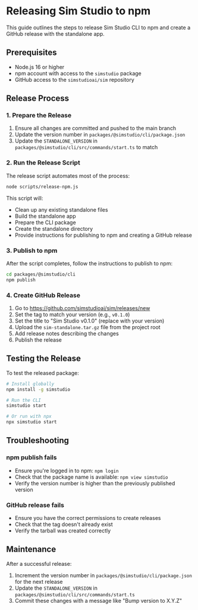 # Releasing Sim Studio to npm

This guide outlines the steps to release Sim Studio CLI to npm and create a GitHub release with the standalone app.

## Prerequisites

- Node.js 16 or higher
- npm account with access to the `simstudio` package
- GitHub access to the `simstudioai/sim` repository

## Release Process

### 1. Prepare the Release

1. Ensure all changes are committed and pushed to the main branch
2. Update the version number in `packages/@simstudio/cli/package.json`
3. Update the `STANDALONE_VERSION` in `packages/@simstudio/cli/src/commands/start.ts` to match

### 2. Run the Release Script

The release script automates most of the process:

```bash
node scripts/release-npm.js
```

This script will:

- Clean up any existing standalone files
- Build the standalone app
- Prepare the CLI package
- Create the standalone directory
- Provide instructions for publishing to npm and creating a GitHub release

### 3. Publish to npm

After the script completes, follow the instructions to publish to npm:

```bash
cd packages/@simstudio/cli
npm publish
```

### 4. Create GitHub Release

1. Go to https://github.com/simstudioai/sim/releases/new
2. Set the tag to match your version (e.g., `v0.1.0`)
3. Set the title to "Sim Studio v0.1.0" (replace with your version)
4. Upload the `sim-standalone.tar.gz` file from the project root
5. Add release notes describing the changes
6. Publish the release

## Testing the Release

To test the released package:

```bash
# Install globally
npm install -g simstudio

# Run the CLI
simstudio start

# Or run with npx
npx simstudio start
```

## Troubleshooting

### npm publish fails

- Ensure you're logged in to npm: `npm login`
- Check that the package name is available: `npm view simstudio`
- Verify the version number is higher than the previously published version

### GitHub release fails

- Ensure you have the correct permissions to create releases
- Check that the tag doesn't already exist
- Verify the tarball was created correctly

## Maintenance

After a successful release:

1. Increment the version number in `packages/@simstudio/cli/package.json` for the next release
2. Update the `STANDALONE_VERSION` in `packages/@simstudio/cli/src/commands/start.ts`
3. Commit these changes with a message like "Bump version to X.Y.Z"
